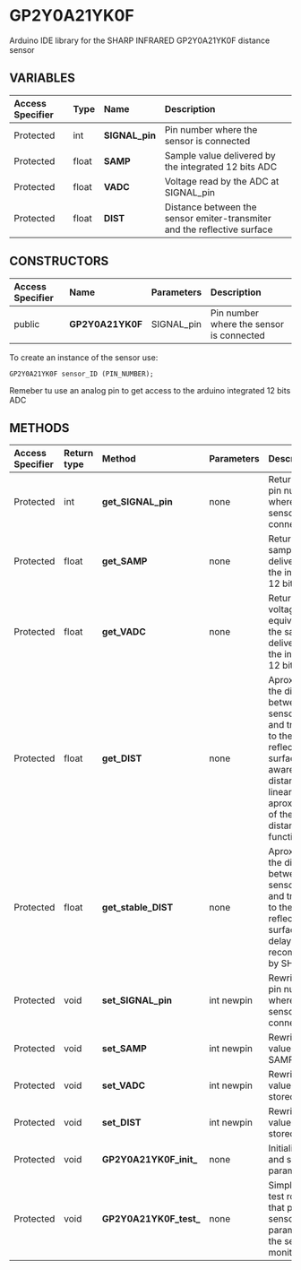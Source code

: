 # GP2Y0A21YK0F
Arduino IDE library for the SHARP INFRARED GP2Y0A21YK0F distance sensor

## VARIABLES

|Access Specifier|Type|Name|Description
|:-----|:-----|:-----|:----------
|Protected|int|**SIGNAL_pin** |Pin number where the sensor is connected
|Protected|float|**SAMP** |Sample value delivered by the integrated 12 bits ADC
|Protected|float|**VADC** |Voltage read by the ADC at SIGNAL_pin
|Protected|float|**DIST** |Distance between the sensor emiter-transmiter and the reflective surface

## CONSTRUCTORS

|Access Specifier|Name|Parameters|Description
|:-----|:-----|:-----|:----------
|public|**GP2Y0A21YK0F**|SIGNAL_pin|Pin number where the sensor is connected

To create an instance of the sensor use:
```
GP2Y0A21YK0F sensor_ID (PIN_NUMBER);
```
Remeber tu use an analog pin to get access to the arduino integrated 12 bits ADC

## METHODS

|Access Specifier|Return type|Method|Parameters|Description
|:---------|:-----|:--------|:----------|:------
|Protected|int|**get_SIGNAL_pin** |   none | Returns the pin number where the sensor is connected
|Protected|float|**get_SAMP** |  none | Returns the sample value deliverd by the integrated 12 bits ADC
|Protected|float|**get_VADC** |     none  | Returns the voltage equivalent of the sample delivered by the integrated 12 bits ADC
|Protected|float|**get_DIST** | none  | Aproximates the distance between the sensor emiter and transmiter to the reflective surface. Be aware that the distance is a linear aproximation of the distance function
|Protected|float|**get_stable_DIST** | none  | Aproximates the distance between the sensor emiter and transmiter to the reflective surface with a delay recommended by SHARP
|Protected|void|**set_SIGNAL_pin** |  int newpin | Rewrites the pin number where the sensor is connected
|Protected|void|**set_SAMP** |     int newpin  | Rewrites the value of SAMP stored
|Protected|void|**set_VADC** | int newpin  | Rewrites the value of VADC stored
|Protected|void|**set_DIST** | int newpin  | Rewrites the value of DIST stored
|Protected|void|**GP2Y0A21YK0F_init_** | none  | Initialize ports and sensor parameters
|Protected|void|**GP2Y0A21YK0F_test_** | none  | Simple sesnor test routine that prints the sensor´s parameters at the serial monitor
